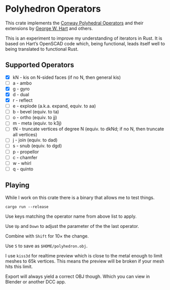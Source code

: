 # Polyhedron Operators

This crate implements the [Conway Polyhedral
Operators](http://en.wikipedia.org/wiki/Conway_polyhedron_notation)
and their extensions by [George W. Hart](http://www.georgehart.com/)
and others.

This is an experiment to improve my understanding of iterators
in Rust. It is based on Hart’s OpenSCAD code which, being
functional, leads itself well to being translated to functional Rust.

## Supported Operators

- [x] kN - kis on N-sided faces (if no N, then general kis)
- [ ] a - ambo
- [x] g - gyro
- [x] d - dual
- [x] r - reflect
- [ ] e - explode (a.k.a. expand, equiv. to aa)
- [ ] b - bevel (equiv. to ta)
- [ ] o - ortho (equiv. to jj)
- [ ] m - meta (equiv. to k3j)
- [ ] tN - truncate vertices of degree N (equiv. to dkNd; if no N, then truncate all vertices)
- [ ] j - join (equiv. to dad)
- [ ] s - snub (equiv. to dgd)
- [ ] p - propellor
- [ ] c - chamfer
- [ ] w - whirl
- [ ] q - quinto

## Playing

While I work on this crate there is a binary
that allows me to test things.

```
cargo run --release
```

Use keys matching the operator name from above
list to apply.

Use `Up` and `Down` to adjust the parameter of the
the last operator.

Combine with `Shift` for 10× the change.

Use `S` to save as `$HOME/polyhedron.obj`.

I use `kiss3d` for realtime preview which is
close to the metal enough to limit meshes to
65k vertices. This means the preview will be 
broken if your mesh hits this limit.

Export will always yield a correct OBJ though.
Which you can view in Blender or another DCC
app.
